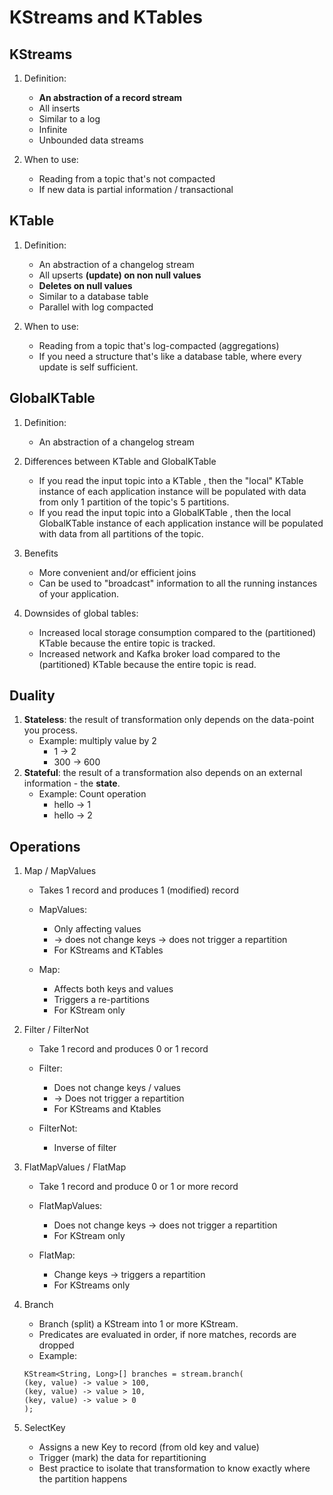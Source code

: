 # KStreams and KTables

## KStreams
1. Definition:
    - __An abstraction of a record stream__
    - All inserts
    - Similar to a log
    - Infinite
    - Unbounded data streams
    
2. When to use:
    - Reading from a topic that's not compacted
    - If new data is partial information / transactional

## KTable
1. Definition:
    - An abstraction of a changelog stream
    - All upserts __(update) on non null values__
    - __Deletes on null values__
    - Similar to a database table
    - Parallel with log compacted

2. When to use:
    - Reading from a topic that's log-compacted (aggregations)
    - If you need a structure that's like a database table, where every update is self sufficient.
    
## GlobalKTable
1. Definition:
    - An abstraction of a changelog stream

2. Differences between KTable and GlobalKTable
    - If you read the input topic into a KTable , then the "local" KTable instance of each application instance will be populated with data from only 1 partition of the topic's 5 partitions.
    - If you read the input topic into a GlobalKTable , then the local GlobalKTable instance of each application instance will be populated with data from all partitions of the topic.
    
3. Benefits
    - More convenient and/or efficient joins
    - Can be used to "broadcast" information to all the running instances of your application.
    
4. Downsides of global tables:
    - Increased local storage consumption compared to the (partitioned) KTable because the entire topic is tracked.
    - Increased network and Kafka broker load compared to the (partitioned) KTable because the entire topic is read.

## Duality
1. __Stateless__: the result of transformation only depends on the data-point you process.
    - Example: multiply value by 2
        - 1 -> 2
        - 300 -> 600
2. __Stateful__: the result of a transformation also depends on an external information - the __state__.
    - Example: Count operation
        - hello -> 1
        - hello -> 2
        
## Operations
1. Map / MapValues
    - Takes 1 record and produces 1 (modified) record
    - MapValues:
        - Only affecting values
        - -> does not change keys -> does not trigger a repartition
        - For KStreams and KTables
        
    - Map:
        - Affects both keys and values
        - Triggers a re-partitions
        - For KStream only
    
2. Filter / FilterNot
    - Take 1 record and produces 0 or 1 record
    - Filter:
        - Does not change keys / values
        - -> Does not trigger a repartition
        - For KStreams and Ktables
        
    - FilterNot:
        - Inverse of filter
        
3. FlatMapValues / FlatMap
    - Take 1 record and produce 0 or 1 or more record
    - FlatMapValues:
        - Does not change keys -> does not trigger a repartition
        - For KStream only
        
    - FlatMap:
        - Change keys -> triggers a repartition
        - For KStreams only
        
4. Branch
    - Branch (split) a KStream into 1 or more KStream.
    - Predicates are evaluated in order, if nore matches, records are dropped
    - Example:
    ```
    KStream<String, Long>[] branches = stream.branch(
    (key, value) -> value > 100, 
    (key, value) -> value > 10, 
    (key, value) -> value > 0 
   );
    ```
   
   
5. SelectKey
    - Assigns a new Key to record (from old key and value)
    - Trigger (mark) the data for repartitioning
    - Best practice to isolate that transformation to know exactly where the partition happens
    
    